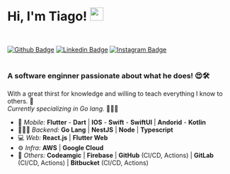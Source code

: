 # Hi, I'm Tiago! <img src="https://media.giphy.com/media/hvRJCLFzcasrR4ia7z/giphy.gif" width="30" >
<br>

[![Github Badge](https://img.shields.io/badge/-Github-000?style=flat-square&logo=Github&logoColor=white&link=https://github.com/joaopaulolndev)](https://github.com/tigosante)
[![Linkedin Badge](https://img.shields.io/badge/-LinkedIn-blue?style=flat-square&logo=Linkedin&logoColor=white&link=https://www.linkedin.com/in/joaopaulolndev/)](https://www.linkedin.com/in/tigosante/)
[![Instagram Badge](https://img.shields.io/badge/-Instagram-%23E4405F?style=flat-square&logo=instagram&logoColor=white&link=https://github.com/joaopaulolndev)](https://www.instagram.com/tigosante/)
<br>
<br>

### **A software enginner passionate about what he does!** 😍🛠️

With a great thirst for knowledge and willing to teach everything I know to others. 🧠
<br>
*Currently specializing in Go lang.* 👨🏻‍💻

- 📱 *Mobile:* **Flutter** - **Dart** | **IOS** - **Swift** - **SwiftUI** | **Andorid** - **Kotlin**
- 👨🏻‍💻 *Backend:* **Go Lang** | **NestJS** | **Node** | **Typescript**
- 💻 *Web:* **React.js** | **Flutter Web**
- ⚙️ *Infra:* **AWS** | **Google Cloud**
- 🔵 *Others:* **Codeamgic** | **Firebase** | **GitHub** (CI/CD, Actions) | **GitLab** (CI/CD, Actions) | **Bitbucket** (CI/CD, Actions)

